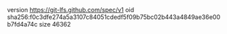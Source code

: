 version https://git-lfs.github.com/spec/v1
oid sha256:f0c3dfe274a5a3107c84051cdedf5f09b75bc02b443a4849ae36e00b7fd4a74c
size 46362
